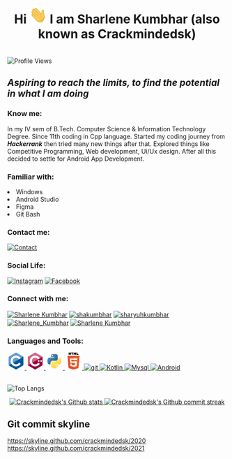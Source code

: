 <h1 align="center"> Hi <img src="https://raw.githubusercontent.com/ABSphreak/ABSphreak/master/gifs/Hi.gif"  width="40" height="40"> I am Sharlene Kumbhar (also known as Crackmindedsk) </h1>

<!--
**Crackmindedsk/Crackmindedsk** is a ✨ _special_ ✨ repository because its `README.md` (this file) appears on your GitHub profile.

Here are some ideas to get you started:

- 🔭 I’m currently working on ...
- 🌱 I’m currently learning ...
- 👯 I’m looking to collaborate on ...
- 🤔 I’m looking for help with ...
- 💬 Ask me about ...
- 📫 How to reach me: ...
- 😄 Pronouns: ...
- ⚡ Fun fact: ...
-->

</br>![Profile Views](https://komarev.com/ghpvc/?username=Crackmindedsk)

## <I>Aspiring to reach the limits, to find the potential in what I am doing</I>

### Know me:
In my IV sem of B.Tech. Computer Science & Information Technology Degree. Since 11th coding in Cpp language. Started my coding journey from ***Hackerrank*** then tried many new things after that. Explored things like Competitive Programming, Web development, Ui/Ux design. After all this decided to settle for Android App Development. 
</br>

### Familiar with:
<li>Windows
<li>Android Studio
<li>Figma
<li>Git Bash

### Contact me:
[![Contact](https://img.shields.io/badge/Email-shakumbhar@gmail.com-orange?labelColor=yellow)](mailto:shakumbhar@gmail.com)
### Social Life:
[![Instagram](https://img.shields.io/badge/Instagram-Developer%20journey-blueviolet?logo=Instagram&logoColor=blueviolet&labelColor=black)](https://www.instagram.com/crackmindedsk/) [![Facebook](https://img.shields.io/badge/Facebook-Send%20me%20a%20message-blue?logo=Facebook&logoColor=blue&labelColor=black)](https://www.facebook.com/crackmindedsk) 

### Connect with me:
<p align="left">
    <a href="https://www.linkedin.com/in/sharlene-kumbhar-59078118b/" target="_blank"><img align="center"
            src="https://cdn.jsdelivr.net/npm/simple-icons@3.0.1/icons/linkedin.svg" alt="Sharlene Kumbhar" height="30"
            width="40" /></a>
    <a href="https://codeforces.com/profile/shakumbhar" target="_blank"><img align="center"
            src="https://cdn.jsdelivr.net/npm/simple-icons@3.0.1/icons/codeforces.svg" alt="shakumbhar" height="30"
            width="40" /></a>
    <a href="https://www.hackerrank.com/sharyuhkumbhar" target="_blank"><img align="center"
            src="https://cdn.jsdelivr.net/npm/simple-icons@3.0.1/icons/hackerrank.svg" alt="sharyuhkumbhar" height="30"
            width="40" /></a>
    <a href="https://leetcode.com/Sharlene_Kumbhar/" target="_blank"><img align="center"
            src="https://cdn.jsdelivr.net/npm/simple-icons@3.0.1/icons/leetcode.svg" alt="Sharlene_Kumbhar" height="30"
            width="40" /></a>
    <a href="https://developers.google.com/profile/u/100251123362248964527" target="_blank"><img align="center"
            src="https://cdn.jsdelivr.net/npm/simple-icons@3.0.1/icons/google.svg" alt="Sharlene Kumbhar" height="30"
            width="40" /></a>
  </p>
  
### Languages and Tools:
<p align="left">
    <a href="https://www.cprogramming.com/" target="_blank"> <img
            src="https://raw.githubusercontent.com/devicons/devicon/master/icons/c/c-original.svg" alt="c" width="40"
            height="40" /> </a>
    <a href="https://www.w3schools.com/cpp/" target="_blank">
        <img src="https://raw.githubusercontent.com/devicons/devicon/master/icons/cplusplus/cplusplus-original.svg"
            alt="cplusplus" width="40" height="40" /> </a>
    <a href="https://www.python.org" target="_blank"> <img
            src="https://raw.githubusercontent.com/devicons/devicon/master/icons/python/python-original.svg"
            alt="python" width="40" height="40" /> </a>
    <a href="https://www.w3.org/html/" target="_blank"> <img
            src="https://raw.githubusercontent.com/devicons/devicon/master/icons/html5/html5-original-wordmark.svg"
            alt="html5" width="40" height="40" /> </a>
    <a href="https://git-scm.com/" target="_blank"> <img
            src="https://www.vectorlogo.zone/logos/git-scm/git-scm-icon.svg" alt="git" width="40" height="40" /> </a>
    <a href="https://kotlinlang.org/" target="_blank"> <img
            src="https://upload.wikimedia.org/wikipedia/commons/0/06/Kotlin_Icon.svg" alt="Kotlin"
            width="40" height="40" /> </a>
    <a href="https://www.mysql.com" target="_blank"> <img
            src="https://www.vectorlogo.zone/logos/mysql/mysql-icon.svg" alt="Mysql"
            width="40" height="40" /> </a>
    <a href="https://developer.android.com/" target="_blank"> <img
            src="https://upload.wikimedia.org/wikipedia/commons/d/d7/Android_robot.svg"
            alt="Android" width="40" height="40" /> </a>
</p>

</br>![Top Langs](https://github-readme-stats.vercel.app/api/top-langs/?username=Crackmindedsk&layout=compact&show_icons=true&theme=vue&hide_border=true&count_private=true&bg_color=fff&title_color=00DCA8)

<div align="center" style="text-align:center">
    <a href="#">
        <img width="49%"  src="https://github-readme-stats.vercel.app/api?username=Crackmindedsk&show_icons=true&bg_color=fff&hide_border=true&count_private=true"
            alt="Crackmindedsk's Github stats">
    </a>
    <a href="#">
        <img width="49%"  src="https://github-readme-streak-stats.herokuapp.com/?user=Crackmindedsk&hide_border=true&bg_color=101013"
            alt="Crackmindedsk's Github commit streak">
    </a>
</div>

<!-- ![Sharlene's GitHub stats](https://github-readme-stats.vercel.app/api?username=Crackmindedsk&show_icons=true&theme=vue&hide_border=true&count_private=true&bg_color=101013&title_color=00DCA8&text_color=FDFCFF)
 -->
## Git commit skyline
https://skyline.github.com/crackmindedsk/2020
<br>https://skyline.github.com/crackmindedsk/2021



